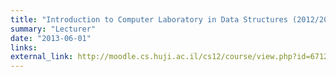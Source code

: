 ```yaml
---
title: "Introduction to Computer Laboratory in Data Structures (2012/2013)"
summary: "Lecturer"
date: "2013-06-01"
links:
external_link: http://moodle.cs.huji.ac.il/cs12/course/view.php?id=67125
---
```

